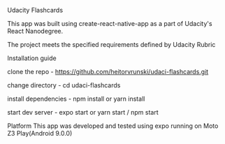 Udacity Flashcards

This app was built using create-react-native-app as a part of Udacity's React Nanodegree.

The project meets the specified requirements defined by Udacity Rubric

Installation guide

clone the repo - https://github.com/heitorvrunski/udaci-flashcards.git

change directory - cd udaci-flashcards

install dependencies - npm install or yarn install

start dev server - expo start or yarn start / npm start

Platform
This app was developed and tested using expo running on Moto Z3 Play(Android 9.0.0)
